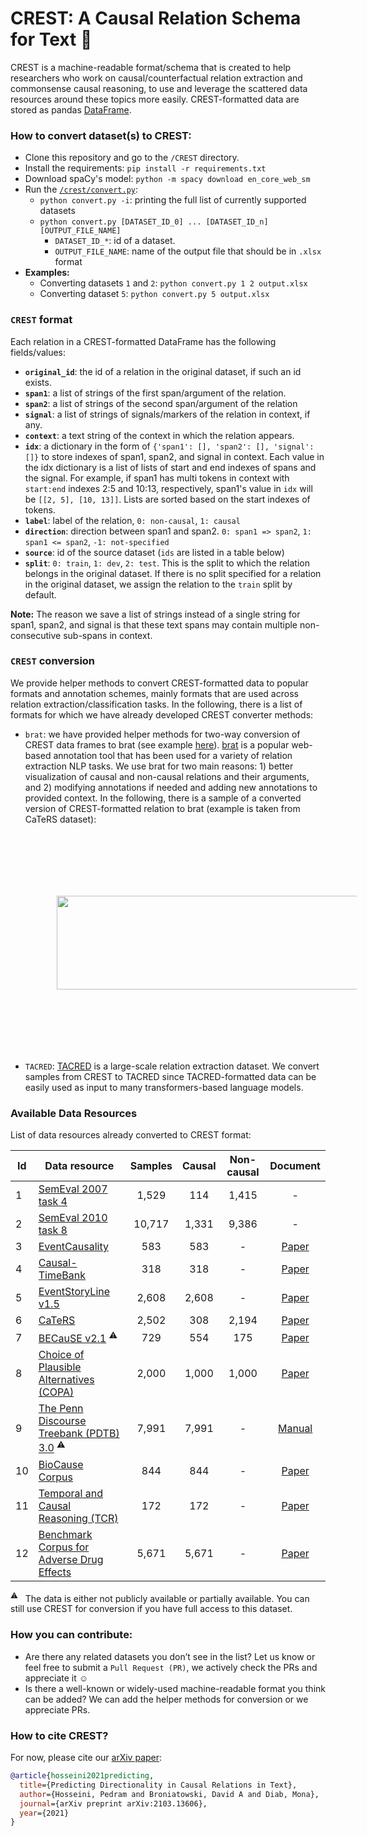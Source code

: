 # CREST: A Causal Relation Schema for Text :rocket:

CREST is a machine-readable format/schema that is created to help researchers who work on causal/counterfactual relation extraction and commonsense causal reasoning, to use and leverage the scattered data resources around these topics more easily. CREST-formatted data are stored as pandas [DataFrame](https://pandas.pydata.org/pandas-docs/stable/reference/api/pandas.DataFrame.html).

### How to convert dataset(s) to CREST:
* Clone this repository and go to the `/CREST` directory.
* Install the requirements: `pip install -r requirements.txt`
* Download spaCy's model: `python -m spacy download en_core_web_sm`
* Run the [`/crest/convert.py`](https://github.com/phosseini/CREST/blob/master/crest/convert.py):
     * `python convert.py -i`: printing the full list of currently supported datasets
     * `python convert.py [DATASET_ID_0] ... [DATASET_ID_n] [OUTPUT_FILE_NAME]`
          * `DATASET_ID_*`: id of a dataset.
          * `OUTPUT_FILE_NAME`: name of the output file that should be in `.xlsx` format
 * **Examples:**
     * Converting datasets `1` and `2`: `python convert.py 1 2 output.xlsx`
     * Converting dataset `5`: `python convert.py 5 output.xlsx`

### `CREST` format
Each relation in a CREST-formatted DataFrame has the following fields/values:
* **`original_id`**: the id of a relation in the original dataset, if such an id exists.
* **`span1`**: a list of strings of the first span/argument of the relation.
* **`span2`**: a list of strings of the second span/argument of the relation
* **`signal`**: a list of strings of signals/markers of the relation in context, if any.
* **`context`**: a text string of the context in which the relation appears.
* **`idx`**: a dictionary in the form of `{'span1': [], 'span2': [], 'signal': []}` to store indexes of span1, span2, and signal in context. Each value in the idx dictionary is a list of lists of start and end indexes of spans and the signal. For example, if span1 has multi tokens in context with `start:end` indexes 2:5 and 10:13, respectively, span1's value in `idx` will be `[[2, 5], [10, 13]]`. Lists are sorted based on the start indexes of tokens.
* **`label`**: label of the relation, `0: non-causal`, `1: causal`
* **`direction`**: direction between span1 and span2. `0: span1 => span2`, `1: span1 <= span2`, `-1: not-specified`
* **`source`**: id of the source dataset (`ids` are listed in a table below)
* **`split`**: `0: train`, `1: dev`, `2: test`. This is the split to which the relation belongs in the original dataset. If there is no split specified for a relation in the original dataset, we assign the relation to the `train` split by default.

**Note:** The reason we save a list of strings instead of a single string for span1, span2, and signal is that these text spans may contain multiple non-consecutive sub-spans in context.


### `CREST` conversion
We provide helper methods to convert CREST-formatted data to popular formats and annotation schemes, mainly formats that are used across relation extraction/classification tasks. In the following, there is a list of formats for which we have already developed CREST converter methods:
* `brat`: we have provided helper methods for two-way conversion of CREST data frames to brat (see example [here](https://github.com/phosseini/CREST/blob/master/notebooks/crest_brat.ipynb)). [brat](https://brat.nlplab.org/) is a popular web-based annotation tool that has been used for a variety of relation extraction NLP tasks. We use brat for two main reasons: 1) better visualization of causal and non-causal relations and their arguments, and 2) modifying annotations if needed and adding new annotations to provided context. In the following, there is a sample of a converted version of CREST-formatted relation to brat (example is taken from CaTeRS dataset):
           <p align="center">
           <img src='data/crest_brat_example.png' width='700' height='150' style="vertical-align:middle;margin:100px 50px">
           </p>
* `TACRED`: [TACRED](https://nlp.stanford.edu/projects/tacred/) is a large-scale relation extraction dataset. We convert samples from CREST to TACRED since TACRED-formatted data can be easily used as input to many transformers-based language models.

### Available Data Resources
List of data resources already converted to CREST format:

| Id | Data resource  | Samples | Causal | Non-causal | Document |
| -- | -------------- | :----------: | :---------: | :-----------: | :-----------: |
| 1 | [SemEval 2007 task 4](https://www.aclweb.org/anthology/S07-1003/) | 1,529 | 114 | 1,415 | - |
| 2 | [SemEval 2010 task 8](https://www.aclweb.org/anthology/S10-1006/) | 10,717 | 1,331 | 9,386 | - | 
| 3 | [EventCausality](https://cogcomp.seas.upenn.edu/page/resource_view/27) | 583 | 583 | - | [Paper](https://aclanthology.org/D11-1027/) |
| 4 | [Causal-TimeBank](https://hlt-nlp.fbk.eu/technologies/causal-timebank) | 318 | 318 | - | [Paper](https://aclanthology.org/W14-0702/) |
| 5 | [EventStoryLine v1.5](https://github.com/tommasoc80/EventStoryLine) | 2,608 | 2,608 | - | [Paper](https://aclanthology.org/W17-2711/) |
| 6 | [CaTeRS](https://www.cs.rochester.edu/nlp/rocstories/CaTeRS/) | 2,502 | 308 | 2,194 | [Paper](https://www.usna.edu/Users/cs/nchamber/pubs/naacl2016-caters.pdf) |
| 7 | [BECauSE v2.1](https://github.com/duncanka/BECAUSE) <sup>:warning:</sup> | 729 | 554 | 175 | [Paper](https://aclanthology.org/W17-0812/) |
| 8 | [Choice of Plausible Alternatives (COPA)](https://www.cs.york.ac.uk/semeval-2012/task7/index.php%3Fid=data.html) | 2,000 | 1,000 | 1,000 | [Paper](https://people.ict.usc.edu/~gordon/publications/AAAI-SPRING11A.PDF) |
| 9 | [The Penn Discourse Treebank (PDTB) 3.0](https://catalog.ldc.upenn.edu/LDC2019T05) <sup>:warning:</sup> | 7,991 | 7,991 | - | [Manual](https://catalog.ldc.upenn.edu/docs/LDC2019T05/PDTB3-Annotation-Manual.pdf) |
| 10 | [BioCause Corpus](http://www.nactem.ac.uk/biocause/) | 844 | 844 | - | [Paper](https://bmcbioinformatics.biomedcentral.com/articles/10.1186/1471-2105-14-2) |
| 11 | [Temporal and Causal Reasoning (TCR)](https://cogcomp.seas.upenn.edu/page/resource_view/118) | 172 | 172 | - | [Paper](https://aclanthology.org/P18-1212/) |
| 12 | [Benchmark Corpus for Adverse Drug Effects](https://sites.google.com/site/adecorpus/) | 5,671 | 5,671 | - | [Paper](https://www.sciencedirect.com/science/article/pii/S1532046412000615) |

<sup>:warning:</sup> &nbsp; The data is either not publicly available or partially available. You can still use CREST for conversion if you have full access to this dataset.

### How you can contribute:
* Are there any related datasets you don’t see in the list? Let us know or feel free to submit a `Pull Request (PR)`, we actively check the PRs and appreciate it :relaxed:
* Is there a well-known or widely-used machine-readable format you think can be added? We can add the helper methods for conversion or we appreciate PRs.

### How to cite CREST?
For now, please cite our [arXiv paper](https://arxiv.org/abs/2103.13606):
```bibtex
@article{hosseini2021predicting,
  title={Predicting Directionality in Causal Relations in Text},
  author={Hosseini, Pedram and Broniatowski, David A and Diab, Mona},
  journal={arXiv preprint arXiv:2103.13606},
  year={2021}
}
```
